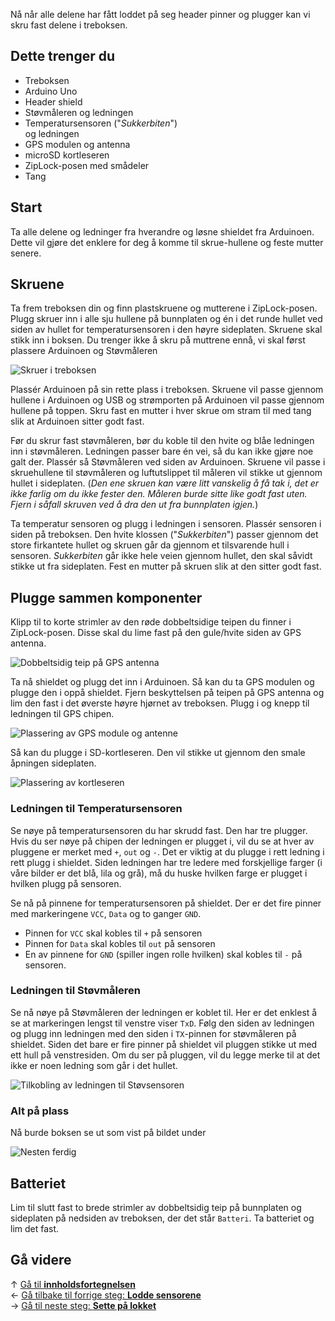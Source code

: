 Nå når alle delene har fått loddet på seg header pinner og plugger kan vi skru fast delene i treboksen.

## Dette trenger du

* Treboksen
* Arduino Uno
* Header shield
* Støvmåleren og ledningen
* Temperatursensoren ("*Sukkerbiten*")  
  og ledningen
* GPS modulen og antenna
* microSD kortleseren
* ZipLock-posen med smådeler
* Tang

## Start

Ta alle delene og ledninger fra hverandre og løsne shieldet fra Arduinoen. Dette vil gjøre det enklere for deg å komme til skrue-hullene og feste mutter senere.

## Skruene

Ta frem treboksen din og finn plastskruene og mutterene i ZipLock-posen. Plugg skruer inn i alle sju hullene på bunnplaten og én i det runde hullet ved siden av hullet for temperatursensoren i den høyre sideplaten. Skruene skal stikk inn i boksen. Du trenger ikke å skru på muttrene ennå, vi skal først plassere Arduinoen og Støvmåleren

![Skruer i treboksen][skrews-placement]

Plassér Arduinoen på sin rette plass i treboksen. Skruene vil passe gjennom hullene i Arduinoen og USB og strømporten på Arduinoen vil passe gjennom hullene på toppen. Skru fast en mutter i hver skrue om stram til med tang slik at Arduinoen sitter godt fast.

Før du skrur fast støvmåleren, bør du koble til den hvite og blåe ledningen inn i støvmåleren. Ledningen passer bare én vei, så du kan ikke gjøre noe galt der. Plassér så Støvmåleren ved siden av Arduinoen. Skruene vil passe i skruehullene til støvmåleren og luftutslippet til måleren vil stikke ut gjennom hullet i sideplaten. (*Den ene skruen kan være litt vanskelig å få tak i, det er ikke farlig om du ikke fester den. Måleren burde sitte like godt fast uten. Fjern i såfall skruven ved å dra den ut fra bunnplaten igjen.*)

Ta temperatur sensoren og plugg i ledningen i sensoren. Plassér sensoren i siden på treboksen. Den hvite klossen ("*Sukkerbiten*") passer gjennom det store firkantete hullet og skruen går da gjennom et tilsvarende hull i sensoren. *Sukkerbiten* går ikke hele veien gjennom hullet, den skal såvidt stikke ut fra sideplaten. Fest en mutter på skruen slik at den sitter godt fast.

## Plugge sammen komponenter

Klipp til to korte strimler av den røde dobbeltsidige teipen du finner i ZipLock-posen. Disse skal du lime fast på den gule/hvite siden av GPS antenna.

![Dobbeltsidig teip på GPS antenna][tape-on-gps]

Ta nå shieldet og plugg det inn i Arduinoen. Så kan du ta GPS modulen og plugge den i oppå shieldet. Fjern beskyttelsen på teipen på GPS antenna og lim den fast i det øverste høyre hjørnet av treboksen. Plugg i og knepp til ledningen til GPS chipen.

![Plassering av GPS module og antenne][gps-placement]

Så kan du plugge i SD-kortleseren. Den vil stikke ut gjennom den smale åpningen sideplaten.

![Plassering av kortleseren][sd-placement]

### Ledningen til Temperatursensoren

Se nøye på temperatursensoren du har skrudd fast. Den har tre plugger. Hvis du ser nøye på chipen der ledningen er plugget i, vil du se at hver av pluggene er merket med `+`, `out` og `-`. Det er viktig at du plugge i rett ledning i rett plugg i shieldet. Siden ledningen har tre ledere med forskjellige farger (i våre bilder er det blå, lila og grå), må du huske hvilken farge er plugget i hvilken plugg på sensoren. 

Se nå på pinnene for temperatursensoren på shieldet. Der er det fire pinner med markeringene `VCC`, `Data` og to ganger `GND`.

* Pinnen for `VCC` skal kobles til `+` på sensoren
* Pinnen for `Data` skal kobles til `out` på sensoren
* En av pinnene for `GND` (spiller ingen rolle hvilken) skal kobles til `-` på sensoren.

### Ledningen til Støvmåleren

Se nå nøye på Støvmåleren der ledningen er koblet til. Her er det enklest å se at markeringen lengst til venstre viser `TxD`. Følg den siden av ledningen og plugg inn ledningen med den siden i `TX`-pinnen for støvmåleren på shieldet. Siden det bare er fire pinner på shieldet vil pluggen stikke ut med ett hull på venstresiden. Om du ser på pluggen, vil du legge merke til at det ikke er noen ledning som går i det hullet.

![Tilkobling av ledningen til Støvsensoren][pm-cable]

### Alt på plass

Nå burde boksen se ut som vist på bildet under

![Nesten ferdig][all-placement]

## Batteriet

Lim til slutt fast to brede strimler av dobbeltsidig teip på bunnplaten og sideplaten på nedsiden av treboksen, der det står `Batteri`. Ta batteriet og lim det fast.

## Gå videre

&uarr; [Gå til **innholdsfortegnelsen**][home]  
&larr; [Gå tilbake til forrige steg: **Lodde sensorene**][sensors]  
&rarr; [Gå til neste steg: **Sette på lokket**][lid]  

[home]: Guide-Bygging-og-Lodding
[sensors]: Lodde-sensorene
[lid]: Sette-på-lokket

[skrews-placement]: 20171019_111902.jpg
[tape-on-gps]: 20171019_130944.jpg
[gps-placement]: 20171019_132825.jpg
[sd-placement]: 20171019_132839.jpg
[pm-cable]: 20171019_120201_cable.jpg
[all-placement]: 20171019_134129.jpg
